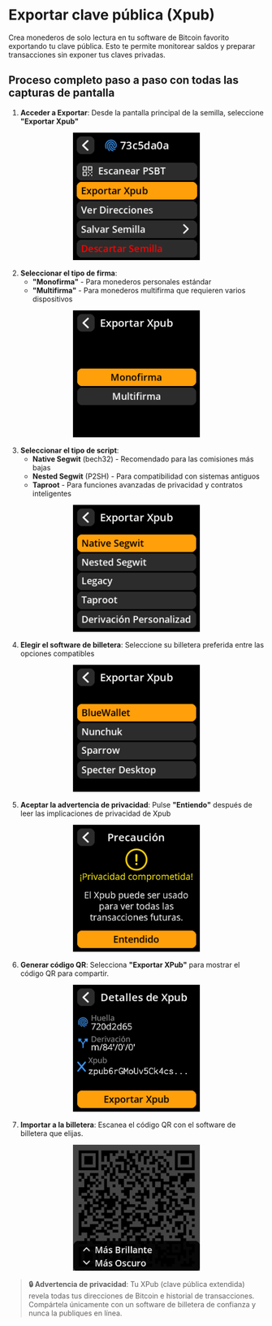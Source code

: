 # Exportar clave pública (Xpub)

Crea monederos de solo lectura en tu software de Bitcoin favorito exportando tu clave pública. Esto te permite monitorear saldos y preparar transacciones sin exponer tus claves privadas.

## Proceso completo paso a paso con todas las capturas de pantalla

1. **Acceder a Exportar**: Desde la pantalla principal de la semilla, seleccione **"Exportar Xpub"**

<div align="center">
     <img src="images/SeedMenuView.png" alt="Menú principal de Seed con la opción Exportar Xpub" width="250"/>
</div>

2. **Seleccionar el tipo de firma**:
     - **"Monofirma"** - Para monederos personales estándar
     - **"Multifirma"** - Para monederos multifirma que requieren varios dispositivos

<div align="center">
     <img src="images/SeedExportXpubSigTypeView.png" alt="Selección del tipo de firma Xpub" width="250"/>
</div>

3. **Seleccionar el tipo de script**:
     - **Native Segwit** (bech32) - Recomendado para las comisiones más bajas
     - **Nested Segwit** (P2SH) - Para compatibilidad con sistemas antiguos
     - **Taproot** - Para funciones avanzadas de privacidad y contratos inteligentes

<div align="center">
     <img src="images/SeedExportXpubScriptTypeView.png" alt="Selección del tipo de script para Xpub" width="250"/>
</div>

4. **Elegir el software de billetera**: Seleccione su billetera preferida entre las opciones compatibles

<div align="center">
     <img src="images/SeedExportXpubCoordinatorView.png" alt="Selección del software de billetera" width="250"/>
</div>

5. **Aceptar la advertencia de privacidad**: Pulse **"Entiendo"** después de leer las implicaciones de privacidad de Xpub

<div align="center">
     <img src="images/SeedExportXpubWarningView.png" alt="Pantalla de advertencia de privacidad de Xpub" width="250"/>
</div>

6. **Generar código QR**: Selecciona **"Exportar XPub"** para mostrar el código QR para compartir.

<div align="center">
     <img src="images/SeedExportXpubDetailsView.png" alt="Código QR generado por XPub" width="250"/>
</div>

7. **Importar a la billetera**: Escanea el código QR con el software de billetera que elijas.

<div align="center">
     <img src="images/SeedExportXpubQRView.png" alt="Código QR generado por XPub" width="250"/>
</div>

> **🔒 Advertencia de privacidad**: Tu XPub (clave pública extendida) revela todas tus direcciones de Bitcoin e historial de transacciones. Compártela únicamente con un software de billetera de confianza y nunca la publiques en línea.
